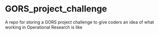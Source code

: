 # GORS_project_challenge
A repo for storing a GORS project challenge to give coders an idea of what working in Operational Research is like
